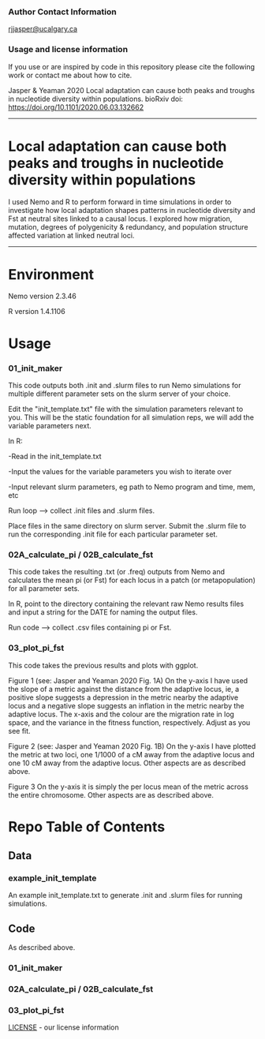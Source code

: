 

### Author Contact Information

rjjasper@ucalgary.ca

### Usage and license information

If you use or are inspired by code in this repository please cite the following work or contact me about how to cite. 

Jasper & Yeaman 2020 Local adaptation can cause both peaks and troughs in nucleotide diversity within populations. bioRxiv doi: https://doi.org/10.1101/2020.06.03.132662

---

# Local adaptation can cause both peaks and troughs in nucleotide diversity within populations

I used Nemo and R to perform forward in time simulations in order to investigate how local adaptation shapes patterns in nucleotide diversity and Fst at neutral sites linked to a causal locus. I explored how migration, mutation, degrees of polygenicity & redundancy, and population structure affected variation at linked neutral loci.

---

# Environment

Nemo version 2.3.46

R version 1.4.1106

# Usage

### 01_init_maker

This code outputs both .init and .slurm files to run Nemo simulations for multiple different parameter sets on the slurm server of your choice.

Edit the "init_template.txt" file with the simulation parameters relevant to you. This will be the static foundation for all simulation reps, we will add the variable parameters next. 

In R:

  -Read in the init_template.txt
  
  -Input the values for the variable parameters you wish to iterate over
  
  -Input relevant slurm parameters, eg path to Nemo program and time, mem, etc
  

Run loop --> collect .init files and .slurm files.

Place files in the same directory on slurm server. Submit the .slurm file to run the corresponding .init file for each particular parameter set.

### 02A_calculate_pi / 02B_calculate_fst

This code takes the resulting .txt (or .freq) outputs from Nemo and calculates the mean pi (or Fst) for each locus in a patch (or metapopulation) for all parameter sets.

In R, point to the directory containing the relevant raw Nemo results files and input a string for the DATE for naming the output files.

Run code --> collect .csv files containing pi or Fst.

### 03_plot_pi_fst

This code takes the previous results and plots with ggplot.

Figure 1 (see: Jasper and Yeaman 2020 Fig. 1A)
On the y-axis I have used the slope of a metric against the distance from the adaptive locus, ie, a positive slope suggests a depression in the metric nearby the adaptive locus and a negative slope suggests an inflation in the metric nearby the adaptive locus. The x-axis and the colour are the migration rate in log space, and the variance in the fitness function, respectively. Adjust as you see fit.

Figure 2 (see: Jasper and Yeaman 2020 Fig. 1B)
On the y-axis I have plotted the metric at two loci, one 1/1000 of a cM away from the adaptive locus and one 10 cM away from the adaptive locus. Other aspects are as described above.

Figure 3
On the y-axis it is simply the per locus mean of the metric across the entire chromosome. Other aspects are as described above.


# Repo Table of Contents

## Data

### example_init_template
An example init_template.txt to generate .init and .slurm files for running simulations.

## Code
As described above.

### 01_init_maker

### 02A_calculate_pi / 02B_calculate_fst

### 03_plot_pi_fst



[LICENSE](LICENSE) - our license information

